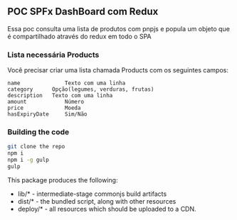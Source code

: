 ## POC SPFx DashBoard com Redux 

Essa poc consulta uma lista de produtos com pnpjs e popula um objeto que é compartilhado através do redux em todo o SPA

### Lista necessária Products

Você precisar criar uma lista chamada Products com os seguintes campos:

```
name	          Texto com uma linha	
category	  Opção(legumes, verduras, frutas)
description	  Texto com uma linha	
amount	          Número	
price	          Moeda	
hasExpiryDate	  Sim/Não
```

### Building the code

```bash
git clone the repo
npm i
npm i -g gulp
gulp
```

This package produces the following:

* lib/* - intermediate-stage commonjs build artifacts
* dist/* - the bundled script, along with other resources
* deploy/* - all resources which should be uploaded to a CDN.
